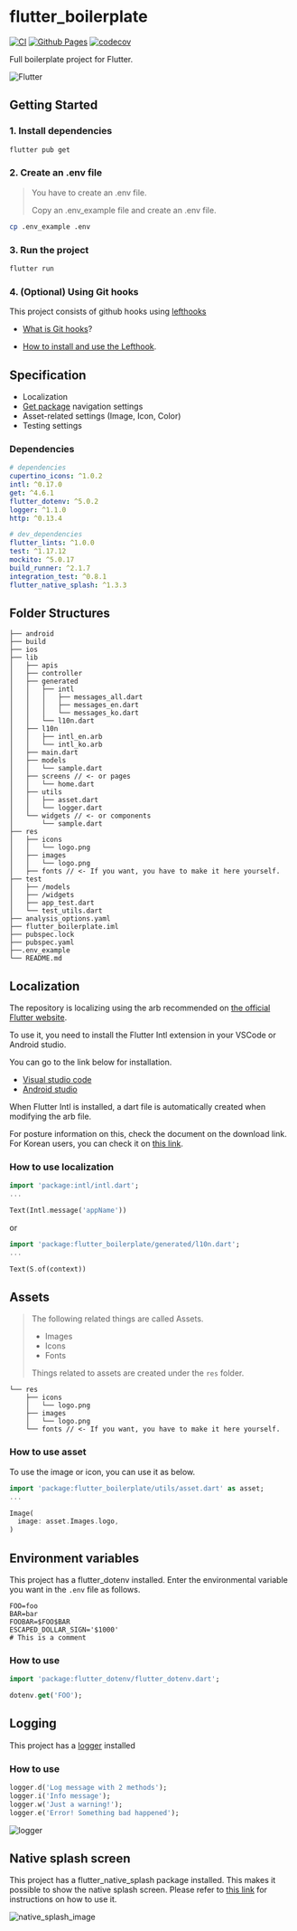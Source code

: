 # flutter_boilerplate

[![CI](https://github.com/flutter-seoul/flutter_boilerplate/actions/workflows/ci.yml/badge.svg)](https://github.com/flutter-seoul/flutter_boilerplate/actions/workflows/ci.yml)
[![Github Pages](https://github.com/flutter-seoul/flutter_boilerplate/actions/workflows/pages.yml/badge.svg)](https://github.com/flutter-seoul/flutter_boilerplate/actions/workflows/pages.yml)
[![codecov](https://codecov.io/gh/flutter-seoul/flutter_boilerplate/branch/master/graph/badge.svg?token=xH8ULiKEmd)](https://codecov.io/gh/flutter-seoul/flutter_boilerplate)

Full boilerplate project for Flutter.

![Flutter](https://docs.flutter.dev/assets/images/shared/brand/flutter/logo/flutter-lockup.png)

## Getting Started

### 1. Install dependencies

```bash
flutter pub get
```

### 2. Create an .env file

> You have to create an .env file.
>
> Copy an .env_example file and create an .env file.

```bash
cp .env_example .env
```

### 3. Run the project

```bash
flutter run
```

### 4. (Optional) Using Git hooks

This project consists of github hooks using [lefthooks](https://github.com/evilmartians/lefthook)

- [What is Git hooks](https://git-scm.com/book/en/v2/Customizing-Git-Git-Hooks)?

- [How to install and use the Lefthook](https://github.com/evilmartians/lefthook/blob/master/docs/full_guide.md).

## Specification

- Localization
- [Get package](https://pub.dev/packages/get) navigation settings
- Asset-related settings (Image, Icon, Color)
- Testing settings

### Dependencies

```yaml
# dependencies
cupertino_icons: ^1.0.2
intl: ^0.17.0
get: ^4.6.1
flutter_dotenv: ^5.0.2
logger: ^1.1.0
http: ^0.13.4

# dev_dependencies
flutter_lints: ^1.0.0
test: ^1.17.12
mockito: ^5.0.17
build_runner: ^2.1.7
integration_test: ^0.8.1
flutter_native_splash: ^1.3.3
```

## Folder Structures

```text
├── android
├── build
├── ios
├── lib
│   ├── apis
│   ├── controller
│   ├── generated
│   │   ├── intl
│   │   │   ├── messages_all.dart
│   │   │   ├── messages_en.dart
│   │   │   └── messages_ko.dart
│   │   └── l10n.dart
│   ├── l10n
│   │   ├── intl_en.arb
│   │   └── intl_ko.arb
│   ├── main.dart
│   ├── models
│   │   └── sample.dart
│   ├── screens // <- or pages
│   │   └── home.dart
│   ├── utils
│   │   ├── asset.dart
│   │   └── logger.dart
│   └── widgets // <- or components
│       └── sample.dart
├── res
│   ├── icons
│   │   └── logo.png
│   ├── images
│   │   └── logo.png
│   ├── fonts // <- If you want, you have to make it here yourself.
├── test
│   ├── /models
│   ├── /widgets
│   ├── app_test.dart
│   └── test_utils.dart
├── analysis_options.yaml
├── flutter_boilerplate.iml
├── pubspec.lock
├── pubspec.yaml
├──.env_example
└── README.md
```

## Localization

The repository is localizing using the arb recommended on [the official Flutter website](https://docs.flutter.dev/development/accessibility-and-localization/internationalization).

To use it, you need to install the Flutter Intl extension in your VSCode or Android studio.

You can go to the link below for installation.

- [Visual studio code](https://marketplace.visualstudio.com/items?itemName=localizely.flutter-intl)
- [Android studio](https://plugins.jetbrains.com/plugin/13666-flutter-intl)

When Flutter Intl is installed, a dart file is automatically created when modifying the arb file.

For posture information on this, check the document on the download link.
For Korean users, you can check it on [this link](https://medium.com/flutter-seoul/flutter-localizations-%EC%99%84%EC%A0%84-%EC%A0%95%EB%B3%B5-%ED%95%98%EA%B8%B0-8fa5f50a3fd2).

### How to use localization

```dart
import 'package:intl/intl.dart';
...

Text(Intl.message('appName'))
```

or

```dart
import 'package:flutter_boilerplate/generated/l10n.dart';
...

Text(S.of(context))
```

## Assets

> The following related things are called Assets.
>
> - Images
> - Icons
> - Fonts
>
> Things related to assets are created under the `res` folder.

```text
└── res
    ├── icons
    │   └── logo.png
    ├── images
    │   └── logo.png
    └── fonts // <- If you want, you have to make it here yourself.
```

### How to use asset

To use the image or icon, you can use it as below.

```dart
import 'package:flutter_boilerplate/utils/asset.dart' as asset;
...

Image(
  image: asset.Images.logo,
)
```

## Environment variables

This project has a flutter_dotenv installed.
Enter the environmental variable you want in the `.env` file as follows.

```text
FOO=foo
BAR=bar
FOOBAR=$FOO$BAR
ESCAPED_DOLLAR_SIGN='$1000'
# This is a comment
```

### How to use

```dart
import 'package:flutter_dotenv/flutter_dotenv.dart';

dotenv.get('FOO');

```

## Logging

This project has a [logger](https://pub.dev/packages/flutter_dotenv) installed

### How to use

```dart
logger.d('Log message with 2 methods');
logger.i('Info message');
logger.w('Just a warning!');
logger.e('Error! Something bad happened');
```

![logger](https://raw.githubusercontent.com/leisim/logger/master/art/screenshot.png)

## Native splash screen

This project has a flutter_native_splash package installed.
This makes it possible to show the native splash screen.
Please refer to [this link](https://pub.dev/packages/flutter_native_splash#usage) for instructions on how to use it.

![native_splash_image](https://raw.githubusercontent.com/jonbhanson/flutter_native_splash/master/splash_demo.gif)
